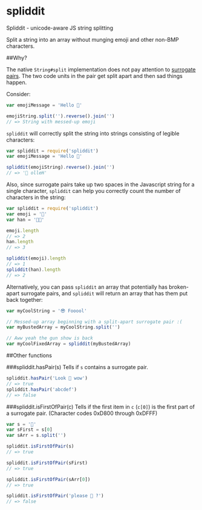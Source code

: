 spliddit
========

Spliddit - unicode-aware JS string splitting

Split a string into an array without munging emoji and other non-BMP characters.

##Why?

The native `String#split` implementation does not pay attention to [surrogate pairs](http://en.wikipedia.org/wiki/UTF-16). The two code units in the pair get split apart and then sad things happen.

Consider:

```javascript
var emojiMessage = 'Hello 😤'

emojiString.split('').reverse().join('')
// => String with messed-up emoji
```

`spliddit` will correctly split the string into strings consisting of legible characters:

```javascript
var spliddit = require('spliddit')
var emojiMessage = 'Hello 😤'

spliddit(emojiString).reverse().join('')
// => '😤 olleH'
```

Also, since surrogate pairs take up two spaces in the Javascript string for a single character, `spliddit` can help you correctly count the number of characters in the string:

```javascript
var spliddit = require('spliddit')
var emoji = '🍔'
var han = '𠬠典'

emoji.length
// => 2
han.length
// => 3

spliddit(emoji).length
// => 1
spliddit(han).length
// => 2
```

Alternatively, you can pass `spliddit` an array that potentially has broken-apart surrogate pairs, and `spliddit` will return an array that has them put back together: 

```javascript
var myCoolString = '😎 Fooool'

// Messed-up array beginning with a split-apart surrogate pair :(
var myBustedArray = myCoolString.split('')

// Aww yeah the gun show is back
var myCoolFixedArray = spliddit(myBustedArray)
```
##Other functions

###spliddit.hasPair(s)
Tells if `s` contains a surrogate pair.

```javascript
spliddit.hasPair('Look 👀 wow')
// => true
spliddit.hasPair('abcdef')
// => false
```

###spliddit.isFirstOfPair(c)
Tells if the first item in `c` (`c[0]`) is the first part of a surrogate pair. (Character codes 0xD800 through 0xDFFF)

```javascript
var s = '👴'
var sFirst = s[0]
var sArr = s.split('')

spliddit.isFirstOfPair(s)
// => true

spliddit.isFirstOfPair(sFirst)
// => true

spliddit.isFirstOfPair(sArr[0])
// => true

spliddit.isFirstOfPair('please 💍 ?')
// => false
```
